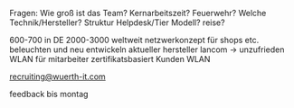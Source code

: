 Fragen: 
Wie groß ist das Team? 
Kernarbeitszeit?
Feuerwehr?
Welche Technik/Hersteller?
Struktur Helpdesk/Tier Modell?
reise? 

600-700 in DE 2000-3000 weltweit
netzwerkonzept für shops etc. beleuchten und neu entwickeln
aktueller hersteller lancom -> unzufrieden
WLAN für mitarbeiter zertifikatsbasiert
Kunden WLAN

recruiting@wuerth-it.com

feedback bis montag

